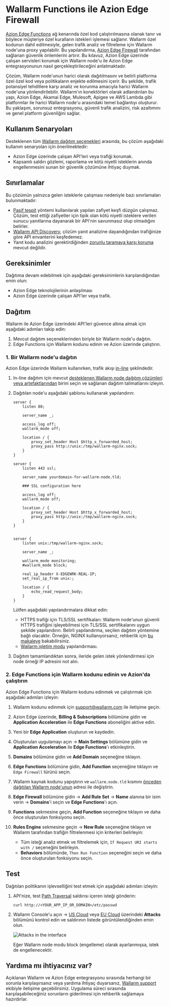 [ptrav-attack-docs]:                ../../attacks-vulns-list.md#path-traversal
[attacks-in-ui-image]:              ../../images/admin-guides/test-attacks-quickstart.png

# Wallarm Functions ile Azion Edge Firewall

[Azion Edge Functions](https://www.azion.com/en/products/edge-functions/) ağ kenarında özel kod çalıştırılmasına olanak tanır ve böylece müşteriye özel kuralların istekleri işlemesi sağlanır. Wallarm özel kodunun dahil edilmesiyle, gelen trafik analiz ve filtreleme için Wallarm node'una proxy yapılabilir. Bu yapılandırma, [Azion Edge Firewall](https://www.azion.com/en/products/edge-firewall/) tarafından sağlanan güvenlik önlemlerini artırır. Bu kılavuz, Azion Edge üzerinde çalışan servisleri korumak için Wallarm node'u ile Azion Edge entegrasyonunun nasıl gerçekleştirileceğini anlatmaktadır.

Çözüm, Wallarm node'unun harici olarak dağıtılmasını ve belirli platforma özel özel kod veya politikaların enjekte edilmesini içerir. Bu şekilde, trafik potansiyel tehditlere karşı analiz ve korunma amacıyla harici Wallarm node'una yönlendirilebilir. Wallarm'ın konektörleri olarak adlandırılan bu yapı, Azion Edge, Akamai Edge, Mulesoft, Apigee ve AWS Lambda gibi platformlar ile harici Wallarm node'u arasındaki temel bağlantıyı oluşturur. Bu yaklaşım, sorunsuz entegrasyonu, güvenli trafik analizini, risk azaltımını ve genel platform güvenliğini sağlar.

## Kullanım Senaryoları

Desteklenen tüm [Wallarm dağıtım seçenekleri](../supported-deployment-options.md) arasında, bu çözüm aşağıdaki kullanım senaryoları için önerilmektedir:

* Azion Edge üzerinde çalışan API'leri veya trafiği korumak.
* Kapsamlı saldırı gözlemi, raporlama ve kötü niyetli isteklerin anında engellenmesini sunan bir güvenlik çözümüne ihtiyaç duymak.

## Sınırlamalar

Bu çözümün yalnızca gelen isteklerle çalışması nedeniyle bazı sınırlamaları bulunmaktadır:

* [Pasif tespit](../../about-wallarm/detecting-vulnerabilities.md#passive-detection) yöntemi kullanılarak yapılan zafiyet keşfi düzgün çalışmaz. Çözüm, test ettiği zafiyetler için tipik olan kötü niyetli isteklere verilen sunucu yanıtlarına dayanarak bir API'nin savunmasız olup olmadığını belirler.
* [Wallarm API Discovery](../../api-discovery/overview.md), çözüm yanıt analizine dayandığından trafiğinize göre API envanterini keşfedemez.
* Yanıt kodu analizini gerektirdiğinden [zorunlu taramaya karşı koruma](../../admin-en/configuration-guides/protecting-against-bruteforce.md) mevcut değildir.

## Gereksinimler

Dağıtıma devam edebilmek için aşağıdaki gereksinimlerin karşılandığından emin olun:

* Azion Edge teknolojilerinin anlaşılması
* Azion Edge üzerinde çalışan API'ler veya trafik.

## Dağıtım

Wallarm ile Azion Edge üzerindeki API'leri güvence altına almak için aşağıdaki adımları takip edin:

1. Mevcut dağıtım seçeneklerinden biriyle bir Wallarm node'u dağıtın.
1. Edge Functions için Wallarm kodunu edinin ve Azion üzerinde çalıştırın.

### 1. Bir Wallarm node'u dağıtın

Azion Edge üzerinde Wallarm kullanırken, trafik akışı [in-line](../inline/overview.md) şeklindedir.

1. In-line dağıtım için mevcut [desteklenen Wallarm node dağıtım çözümleri veya artefaktlarından](../supported-deployment-options.md#in-line) birini seçin ve sağlanan dağıtım talimatlarını izleyin.
1. Dağıtılan node'u aşağıdaki şablonu kullanarak yapılandırın:

    ```
    server {
        listen 80;

        server_name _;

        access_log off;
        wallarm_mode off;

        location / {
            proxy_set_header Host $http_x_forwarded_host;
            proxy_pass http://unix:/tmp/wallarm-nginx.sock;
        }
    }

    server {
        listen 443 ssl;

        server_name yourdomain-for-wallarm-node.tld;

        ### SSL configuration here

        access_log off;
        wallarm_mode off;

        location / {
            proxy_set_header Host $http_x_forwarded_host;
            proxy_pass http://unix:/tmp/wallarm-nginx.sock;
        }
    }


    server {
        listen unix:/tmp/wallarm-nginx.sock;
        
        server_name _;
        
        wallarm_mode monitoring;
        #wallarm_mode block;

        real_ip_header X-EDGEWRK-REAL-IP;
        set_real_ip_from unix:;

        location / {
            echo_read_request_body;
        }
    }
    ```

    Lütfen aşağıdaki yapılandırmalara dikkat edin:

    * HTTPS trafiği için TLS/SSL sertifikaları: Wallarm node'unun güvenli HTTPS trafiğini işleyebilmesi için TLS/SSL sertifikalarını uygun şekilde yapılandırın. Belirli yapılandırma, seçilen dağıtım yöntemine bağlı olacaktır. Örneğin, NGINX kullanıyorsanız, rehberlik için [bu makaleye](https://docs.nginx.com/nginx/admin-guide/security-controls/terminating-ssl-http/) bakabilirsiniz.
    * [Wallarm işletim modu](../../admin-en/configure-wallarm-mode.md) yapılandırması.
1. Dağıtım tamamlandıktan sonra, ileride gelen istek yönlendirmesi için node örneği IP adresini not alın.

### 2. Edge Functions için Wallarm kodunu edinin ve Azion'da çalıştırın

Azion Edge Functions için Wallarm kodunu edinmek ve çalıştırmak için aşağıdaki adımları izleyin:

1. Wallarm kodunu edinmek için [support@wallarm.com](mailto:support@wallarm.com) ile iletişime geçin.
1. Azion Edge üzerinde, **Billing & Subscriptions** bölümüne gidin ve **Application Acceleration** ile **Edge Functions** aboneliğini aktive edin.
1. Yeni bir **Edge Application** oluşturun ve kaydedin.
1. Oluşturulan uygulamayı açın → **Main Settings** bölümüne gidin ve **Application Acceleration** ile **Edge Functions**'ı etkinleştirin.
1. **Domains** bölümüne gidin ve **Add Domain** seçeneğine tıklayın.
1. **Edge Functions** bölümüne gidin, **Add Function** seçeneğine tıklayın ve `Edge Firewall` türünü seçin.
1. Wallarm kaynak kodunu yapıştırın ve `wallarm.node.tld` kısmını [önceden dağıtılan Wallarm node'unun](#1-deploy-a-wallarm-node) adresi ile değiştirin.
1. **Edge Firewall** bölümüne gidin → **Add Rule Set** → **Name** alanına bir isim verin → **Domains**'i seçin ve **Edge Functions**'ı açın.
1. **Functions** sekmesine geçin, **Add Function** seçeneğine tıklayın ve daha önce oluşturulan fonksiyonu seçin.
1. **Rules Engine** sekmesine geçin → **New Rule** seçeneğine tıklayın ve Wallarm tarafından trafiğin filtrelenmesi için kriterleri belirleyin:

    * Tüm isteği analiz etmek ve filtrelemek için, `If Request URI starts with /` seçeneğini belirleyin.
    * **Behaviors** bölümünde, `Then Run Function` seçeneğini seçin ve daha önce oluşturulan fonksiyonu seçin.

## Test

Dağıtılan politikanın işlevselliğini test etmek için aşağıdaki adımları izleyin:

1. API'nize, test [Path Traversal][ptrav-attack-docs] saldırısı içeren isteği gönderin:

    ```
    curl http://<YOUR_APP_IP_OR_DOMAIN>/etc/passwd
    ```
1. Wallarm Console'u açın → [US Cloud](https://us1.my.wallarm.com/attacks) veya [EU Cloud](https://my.wallarm.com/attacks) üzerindeki **Attacks** bölümünü kontrol edin ve saldırının listede görüntülendiğinden emin olun.
    
    ![Attacks in the interface][attacks-in-ui-image]

    Eğer Wallarm node modu block (engelleme) olarak ayarlanmışsa, istek de engellenecektir.

## Yardıma mı ihtiyacınız var?

Açıklanan Wallarm ve Azion Edge entegrasyonu sırasında herhangi bir sorunla karşılaşırsanız veya yardıma ihtiyaç duyarsanız, [Wallarm support](mailto:support@wallarm.com) ekibiyle iletişime geçebilirsiniz. Uygulama süreci sırasında karşılaşabileceğiniz sorunların giderilmesi için rehberlik sağlamaya hazırdırlar.